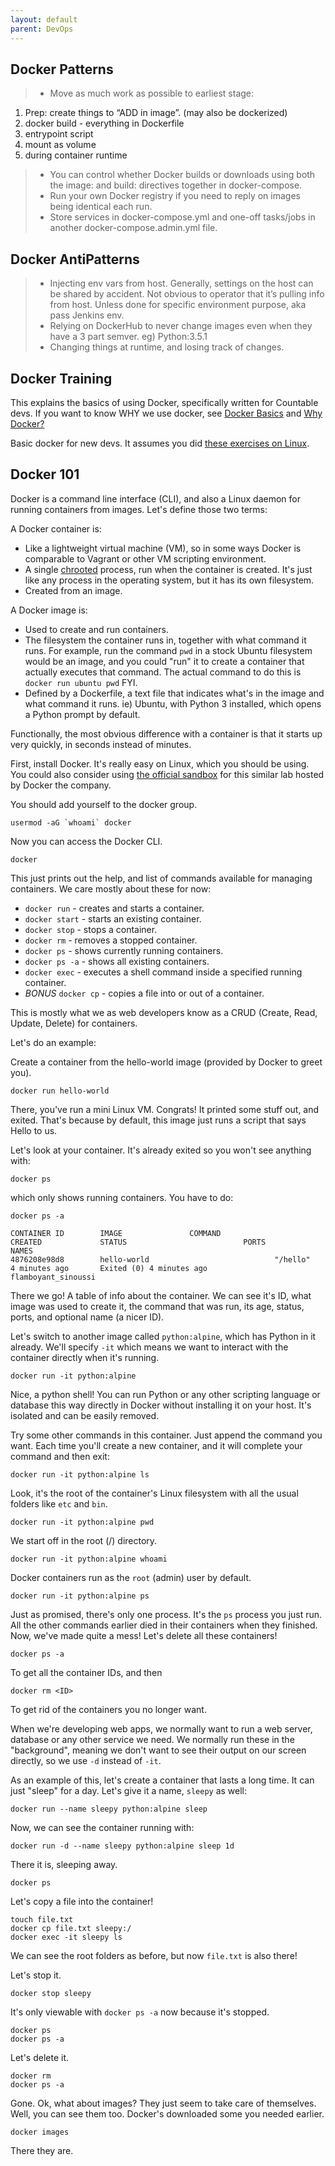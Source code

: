 ```yaml
---
layout: default
parent: DevOps
---
```


## Docker Patterns

>   - Move as much work as possible to earliest stage:

1.  Prep: create things to “ADD in image”. (may also be dockerized)
2.  <span class="title-ref">docker build</span> - everything in
    Dockerfile
3.  entrypoint script
4.  mount as volume
5.  during container runtime

>   - You can control whether Docker builds or downloads using both the
>     <span class="title-ref">image:</span> and
>     <span class="title-ref">build:</span> directives together in
>     docker-compose.
>   - Run your own Docker registry if you need to reply on images being
>     identical each run.
>   - Store services in docker-compose.yml and one-off tasks/jobs in
>     another docker-compose.admin.yml file.

## Docker AntiPatterns

>   - Injecting env vars from host. Generally, settings on the host can
>     be shared by accident. Not obvious to operator that it’s pulling
>     info from host. Unless done for specific environment purpose, aka
>     pass Jenkins env.
>   - Relying on DockerHub to never change images even when they have a
>     3 part semver. eg) Python:3.5.1
>   - Changing things at runtime, and losing track of changes.

## Docker Training

This explains the basics of using Docker, specifically written for
Countable devs. If you want to know WHY we use docker, see [Docker
Basics](https://countable-ops-manual.readthedocs.io/devops/DEVOPS#docker-basics)
and [Why
Docker?](https://countable-ops-manual.readthedocs.io/devops/WHY_DOCKER)

Basic docker for new devs. It assumes you did [these exercises on
Linux](https://countable-ops-manual.readthedocs.io/developers/TRAINING#linux).

## Docker 101

Docker is a command line interface (CLI), and also a Linux daemon for
running containers from images. Let's define those two terms:

A Docker container is:

  - Like a lightweight virtual machine (VM), so in some ways Docker is
    comparable to Vagrant or other VM scripting environment.
  - A single [chrooted](https://en.wikipedia.org/wiki/Chroot) process,
    run when the container is created. It's just like any process in the
    operating system, but it has its own filesystem.
  - Created from an image.

A Docker image is:

  - Used to create and run containers.
  - The filesystem the container runs in, together with what command it
    runs. For example, run the command `pwd` in a stock Ubuntu
    filesystem would be an image, and you could "run" it to create a
    container that actually executes that command. The actual command to
    do this is `docker run ubuntu pwd` FYI.
  - Defined by a Dockerfile, a text file that indicates what's in the
    image and what command it runs. ie) Ubuntu, with Python 3 installed,
    which opens a Python prompt by default.

Functionally, the most obvious difference with a container is that it
starts up very quickly, in seconds instead of minutes.

First, install Docker. It's really easy on Linux, which you should be
using. You could also consider using [the official
sandbox](https://training.play-with-docker.com/ops-s1-hello/) for this
similar lab hosted by Docker the company.

You should add yourself to the docker group.

    usermod -aG `whoami` docker

Now you can access the Docker CLI.

    docker

This just prints out the help, and list of commands available for
managing containers. We care mostly about these for now:

  - `docker run` - creates and starts a container.
  - `docker start` - starts an existing container.
  - `docker stop` - stops a container.
  - `docker rm` - removes a stopped container.
  - `docker ps` - shows currently running containers.
  - `docker ps -a` - shows all existing containers.
  - `docker exec` - executes a shell command inside a specified running
    container.
  - *BONUS* `docker cp` - copies a file into or out of a container.

This is mostly what we as web developers know as a CRUD (Create, Read,
Update, Delete) for containers.

Let's do an example:

Create a container from the hello-world image (provided by Docker to
greet you).

    docker run hello-world

There, you've run a mini Linux VM. Congrats\! It printed some stuff out,
and exited. That's because by default, this image just runs a script
that says Hello to us.

Let's look at your container. It's already exited so you won't see
anything with:

    docker ps

which only shows running containers. You have to do:

    docker ps -a
    
    CONTAINER ID        IMAGE               COMMAND                  CREATED             STATUS                          PORTS               NAMES
    4876208e98d8        hello-world                            "/hello"                 4 minutes ago       Exited (0) 4 minutes ago                                 flamboyant_sinoussi

There we go\! A table of info about the container. We can see it's ID,
what image was used to create it, the command that was run, its age,
status, ports, and optional name (a nicer ID).

Let's switch to another image called `python:alpine`, which has Python
in it already. We'll specify `-it` which means we want to interact with
the container directly when it's running.

    docker run -it python:alpine

Nice, a python shell\! You can run Python or any other scripting
language or database this way directly in Docker without installing it
on your host. It's isolated and can be easily removed.

Try some other commands in this container. Just append the command you
want. Each time you'll create a new container, and it will complete your
command and then exit:

    docker run -it python:alpine ls

Look, it's the root of the container's Linux filesystem with all the
usual folders like `etc` and `bin`.

    docker run -it python:alpine pwd

We start off in the root (/) directory.

    docker run -it python:alpine whoami

Docker containers run as the `root` (admin) user by default.

    docker run -it python:alpine ps

Just as promised, there's only one process. It's the `ps` process you
just run. All the other commands earlier died in their containers when
they finished. Now, we've made quite a mess\! Let's delete all these
containers\!

    docker ps -a

To get all the container IDs, and then

    docker rm <ID>

To get rid of the containers you no longer want.

When we're developing web apps, we normally want to run a web server,
database or any other service we need. We normally run these in the
"background", meaning we don't want to see their output on our screen
directly, so we use `-d` instead of `-it`.

As an example of this, let's create a container that lasts a long time.
It can just "sleep" for a day. Let's give it a name, `sleepy` as well:

    docker run --name sleepy python:alpine sleep

Now, we can see the container running with:

    docker run -d --name sleepy python:alpine sleep 1d

There it is, sleeping away.

    docker ps

Let's copy a file into the container\!

    touch file.txt
    docker cp file.txt sleepy:/
    docker exec -it sleepy ls

We can see the root folders as before, but now `file.txt` is also
there\!

Let's stop it.

    docker stop sleepy

It's only viewable with `docker ps -a` now because it's stopped.

    docker ps
    docker ps -a

Let's delete it.

    docker rm
    docker ps -a

Gone. Ok, what about images? They just seem to take care of themselves.
Well, you can see them too. Docker's downloaded some you needed earlier.

    docker images

There they are.

